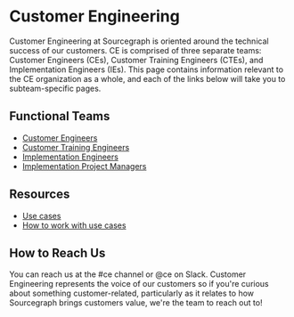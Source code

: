 # Customer Engineering

Customer Engineering at Sourcegraph is oriented around the technical success of our customers. CE is comprised of three separate teams: Customer Engineers (CEs), Customer Training Engineers (CTEs), and Implementation Engineers (IEs). This page contains information relevant to the CE organization as a whole, and each of the links below will take you to subteam-specific pages.

## Functional Teams

- [Customer Engineers](ce.md)
- [Customer Training Engineers](cte/index.md)
- [Implementation Engineers](ie/index.md)
- [Implementation Project Managers](tpm/index.md)

## Resources

- [Use cases](../../../strategy-goals/strategy/index.md#use-cases)
- [How to work with use cases](../../../strategy-goals/strategy/working-with-use-cases.md)

## How to Reach Us

You can reach us at the #ce channel or @ce on Slack. Customer Engineering represents the voice of our customers so if you're curious about something customer-related, particularly as it relates to how Sourcegraph brings customers value, we're the team to reach out to!
